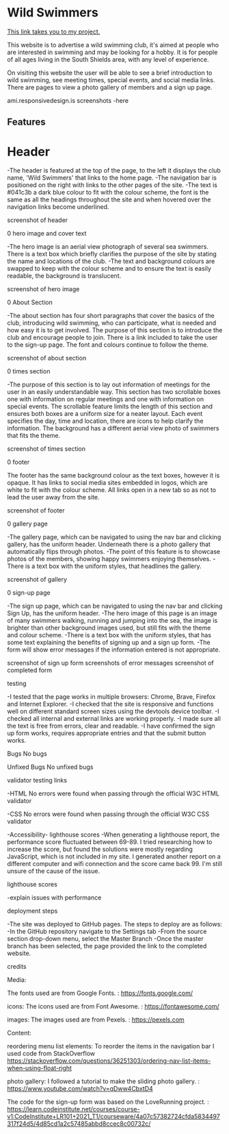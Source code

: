 # Wild Swimmers

[This link takes you to my project.](https://annieneilson.github.io/wild-swimmers/index.html)

This website is to advertise a wild swimming club, it's aimed at people who are interested in swimming and may be looking for a hobby. It is for people of all ages living in the South Shields area, with any level of experience.

On visiting this website the user will be able to see a brief introduction to wild swimming, see meeting times, special events, and social media links.
There are pages to view a photo gallery of members and a sign up page.

ami.responsivedesign.is screenshots -here

## Features

# Header

-The header is featured at the top of the page, to the left it displays the club name, 'Wild Swimmers' that links to the home page. 
-The navigation bar is positioned on the right with links to the other pages of the site. 
-The text is #041c3b a dark blue colour to fit with the colour scheme, the font is the same as all the headings throughout the site and when hovered over the navigation links become underlined.

screenshot of header

0 hero image and cover text

-The hero image is an aerial view photograph of several sea swimmers. There is a text box which briefly clarifies the purpose of the site by stating the name and locations of the club.
-The text and background colours are swapped to keep with the colour scheme and to ensure the text is easily readable, the background is translucent.

screenshot of hero image

0 About Section

-The about section has four short paragraphs that cover the basics of the club, introducing wild swimming, who can participate, what is needed and how easy it is to get involved. 
The purpose of this section is to introduce the club and encourage people to join.
There is a link included to take the user to the sign-up page.
The font and colours continue to follow the theme.

screenshot of about section

0 times section

-The purpose of this section is to lay out information of meetings for the user in an easily understandable way. This section has two scrollable boxes one with information on regular meetings and one with information on special events.
The scrollable feature limits the length of this section and ensures both boxes are a uniform size for a neater layout.
Each event specifies the day, time and location, there are icons to help clarify the information.
The background has a different aerial view photo of swimmers that fits the theme.

screenshot of times section

0 footer

The footer has the same background colour as the text boxes, however it is opaque. It has links to social media sites embedded in logos, which are white to fit with the colour scheme. All links open in a new tab so as not to lead the user away from the site.

screenshot of footer

0 gallery page

-The gallery page, which can be navigated to using the nav bar and clicking gallery, has the uniform header. Underneath there is a photo gallery that automatically flips through photos.
-The point of this feature is to showcase photos of the members, showing happy swimmers enjoying themselves.
-There is a text box with the uniform styles, that headlines the gallery.

screenshot of gallery

0 sign-up page

-The sign up page, which can be navigated to using the nav bar and clicking Sign Up, has the uniform header.
-The hero image of this page is an image of many swimmers walking, running and jumping into the sea, the image is brighter than other background images used,
but still fits with the theme and colour scheme.
-There is a text box with the uniform styles, that has some text explaining the benefits of signing up and a sign up form.
-The form will show error messages if the information entered is not appropriate.

screenshot of sign up form
screenshots of error messages
screenshot of completed form




testing

-I tested that the page works in multiple browsers: Chrome, Brave, Firefox and Internet Explorer.
-I checked that the site is responsive and functions well on different standard screen sizes using the devtools device toolbar.
-I checked all internal and external links are working properly.
-I made sure all the text is free from errors, clear and readable.
-I have confirmed the sign up form works, requires appropriate entries and that the submit button works.



Bugs
No bugs

Unfixed Bugs
No unfixed bugs

validator testing links 

-HTML
No errors were found when passing through the official W3C HTML validator

-CSS
No errors were found when passing through the official W3C CSS validator

-Accessibility- lighthouse scores
	-When generating a lighthouse report, the performance score fluctuated between 69-89. I tried researching how to increase the score, but found the solutions
were mostly regarding JavaScript, which is not included in my site. I generated another report on a different computer and wifi connection and the score came back 99. I'm still unsure of the cause of the issue.

lighthouse scores

-explain issues with performance

deployment steps

-The site was deployed to GitHub pages. The steps to deploy are as follows:
	-In the GitHub repository navigate to the Settings tab
	-From the source section drop-down menu, select the Master Branch
	-Once the master branch has been selected, the page provided the link to the completed website.


credits

Media:

The fonts used are from Google Fonts. : https://fonts.google.com/

icons:
The icons used are from Font Awesome. : https://fontawesome.com/

images:
The images used are from Pexels. : https://pexels.com

Content:

reordering menu list elements:
To reorder the items in the navigation bar I used code from StackOverflow
https://stackoverflow.com/questions/36251303/ordering-nav-list-items-when-using-float-right

photo gallery:
I followed a tutorial to make the sliding photo gallery. :
https://www.youtube.com/watch?v=qDww4CbxtD4

The code for the sign-up form was based on the LoveRunning project. : 
https://learn.codeinstitute.net/courses/course-v1:CodeInstitute+LR101+2021_T1/courseware/4a07c57382724cfda5834497317f24d5/4d85cd1a2c57485abbd8ccec8c00732c/
